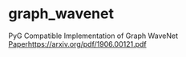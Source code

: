 # graph_wavenet
PyG Compatible Implementation of Graph WaveNet
[Paper](https://arxiv.org/pdf/1906.00121.pdf)https://arxiv.org/pdf/1906.00121.pdf
